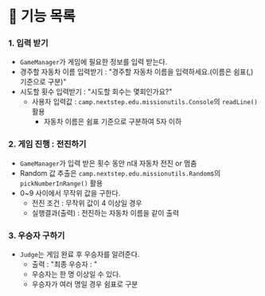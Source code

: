 # 🚀 기능 목록


### 1. 입력 받기
- `GameManager`가 게임에 필요한 정보를 입력 받는다.
- 경주할 자동차 이름 입력받기 : "경주할 자동차 이름을 입력하세요.(이름은 쉼표(,) 기준으로 구분)"
- 시도할 횟수 입력받기 : "시도할 회수는 몇회인가요?"
  - 사용자 입력값 : `camp.nextstep.edu.missionutils.Console`의 `readLine()` 활용
    - 자동차 이름은 쉼표 기준으로 구분하여 5자 이하

### 2. 게임 진행 : 전진하기
- `GameManager`가 입력 받은 횟수 동안 n대 자동차 전진 or 멈춤
- Random 값 추출은 `camp.nextstep.edu.missionutils.Random`s의 `pickNumberInRange()` 활용
- 0~9 사이에서 무작위 값을 구한다.
  - 전진 조건 : 무작위 값이 4 이상일 경우
  - 실행결과(출력) : 전진하는 자동차 이름을 같이 출력

### 3. 우승자 구하기
- `Judge`는 게임 완료 후 우승자를 알려준다.
  - 출력 : "최종 우승자 : "
  - 우승자는 한 명 이상일 수 있다.
  - 우승자가 여러 명일 경우 쉼표로 구분